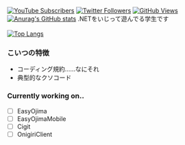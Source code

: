 <a href="https://www.youtube.com/channel/UChx3mcAmSK7Rqm8FSsPipOg" target="_blank" rel="noopener noreferrer">![YouTube Subscribers](https://img.shields.io/youtube/channel/subscribers/UChx3mcAmSK7Rqm8FSsPipOg?label=YouTube&logo=youtube&style=flat)</a>
<a href="https://www.twitter.com/Nodoka_Oto_Mad" target="_blank" rel="noopener noreferrer">![Twitter Followers](https://img.shields.io/twitter/follow/Nodoka_Oto_Mad?label=Twitter&logo=twitter&style=flat)</a>
<a href="https://www.kankantari.net" target="_blank" rel="noopener noreferrer">![GitHub Views](https://komarev.com/ghpvc/?username=Nodoka4318)</a>
<br>
[![Anurag's GitHub stats](https://github-readme-stats.vercel.app/api?username=Nodoka4318)](https://github.com/anuraghazra/github-readme-stats)
.NETをいじって遊んでる学生です<br>
<br>
[![Top Langs](https://github-readme-stats.vercel.app/api/top-langs/?username=Nodoka4318&layout=compact)](https://github.com/anuraghazra/github-readme-stats)
<br>
### こいつの特徴
- コーディング規約……なにそれ
- 典型的なクソコード

### Currently working on..
- [ ] EasyOjima
- [ ] EasyOjimaMobile
- [ ] Cigit
- [ ] OnigiriClient
<!--
### Hi there 👋
**Nodoka4318/Nodoka4318** is a ✨ _special_ ✨ repository because its `README.md` (this file) appears on your GitHub profile.

Here are some ideas to get you started:

- 🔭 I’m currently working on ...
- 🌱 I’m currently learning ...
- 👯 I’m looking to collaborate on ...
- 🤔 I’m looking for help with ...
- 💬 Ask me about ...
- 📫 How to reach me: ...
- 😄 Pronouns: ...
- ⚡ Fun fact: ...
-->
